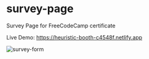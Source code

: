 # survey-page
Survey Page for FreeCodeCamp certificate

Live Demo: https://heuristic-booth-c4548f.netlify.app

![survey-form](https://user-images.githubusercontent.com/56647160/79465411-99148880-7ffb-11ea-8965-27e91e928af0.png)

